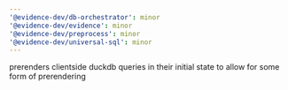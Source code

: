 ```yaml
---
'@evidence-dev/db-orchestrator': minor
'@evidence-dev/evidence': minor
'@evidence-dev/preprocess': minor
'@evidence-dev/universal-sql': minor
---
```


prerenders clientside duckdb queries in their initial state to allow for some form of prerendering
